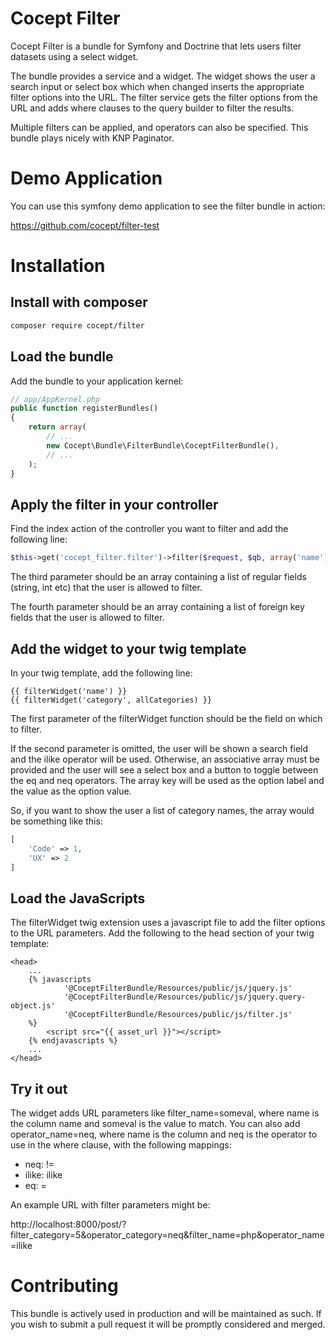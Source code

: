 # Cocept Filter

Cocept Filter is a bundle for Symfony and Doctrine that lets users filter datasets using a select widget.

The bundle provides a service and a widget. The widget shows the user a search input or select box which when changed inserts the appropriate filter options into the URL. 
The filter service gets the filter options from the URL and adds where clauses to the query builder to filter the results.

Multiple filters can be applied, and operators can also be specified. This bundle plays nicely with KNP Paginator.

# Demo Application

You can use this symfony demo application to see the filter bundle in action:

https://github.com/cocept/filter-test

# Installation

## Install with composer

```sh
composer require cocept/filter
```

## Load the bundle

Add the bundle to your application kernel:

```php
// app/AppKernel.php
public function registerBundles()
{
    return array(
        // ...
        new Cocept\Bundle\FilterBundle\CoceptFilterBundle(),
        // ...
    );
}
```

## Apply the filter in your controller

Find the index action of the controller you want to filter and add the following line:

```php
$this->get('cocept_filter.filter')->filter($request, $qb, array('name'), array('category'));
```

The third parameter should be an array containing a list of regular fields (string, int etc) that the user is allowed to filter.

The fourth parameter should be an array containing a list of foreign key fields that the user is allowed to filter.

## Add the widget to your twig template

In your twig template, add the following line:

```jinja
{{ filterWidget('name') }}
{{ filterWidget('category', allCategories) }}
```

The first parameter of the filterWidget function should be the field on which to filter.

If the second parameter is omitted, the user will be shown a search field and the ilike operator will be used. Otherwise, an associative array must be provided and the user will see a select box and a button to toggle between the eq and neq operators. The array key will be used as the option label and the value as the option value.

So, if you want to show the user a list of category names, the array would be something like this:

```php
[
	'Code' => 1,
	'UX' => 2
]
```

## Load the JavaScripts

The filterWidget twig extension uses a javascript file to add the filter options to the URL parameters. Add the following to the head section of your twig template:

```jinja
<head>
	...
	{% javascripts
        	'@CoceptFilterBundle/Resources/public/js/jquery.js'
        	'@CoceptFilterBundle/Resources/public/js/jquery.query-object.js'
        	'@CoceptFilterBundle/Resources/public/js/filter.js'
	%}
		<script src="{{ asset_url }}"></script>
	{% endjavascripts %}
	...
</head>
```

## Try it out

The widget adds URL parameters like filter_name=someval, where name is the column name and someval is the value to match. You can also add operator_name=neq, where name is the column and neq is the operator to use in the where clause, with the following mappings:

 - neq: !=
 - ilike: ilike
 - eq: =

An example URL with filter parameters might be:

http://localhost:8000/post/?filter_category=5&operator_category=neq&filter_name=php&operator_name=ilike

# Contributing

This bundle is actively used in production and will be maintained as such. If you wish to submit a pull request it will be promptly considered and merged.

